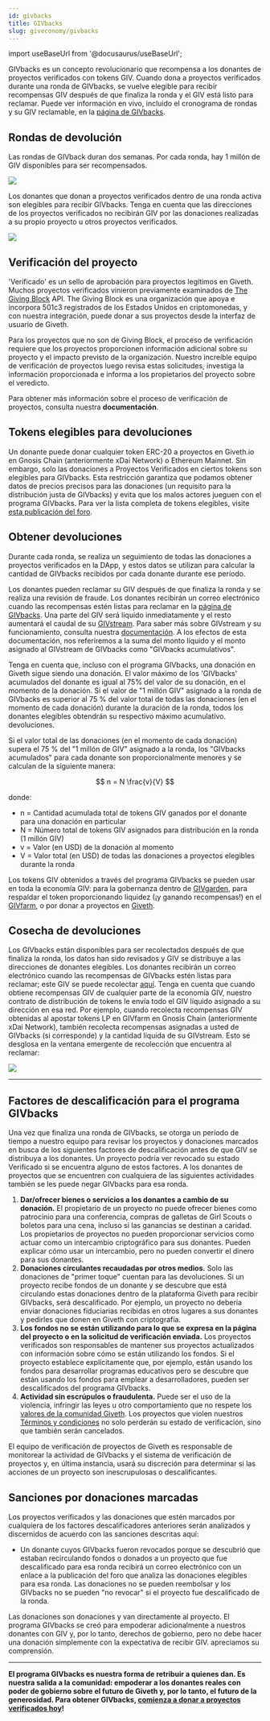 ```yaml
---
id: givbacks
title: GIVbacks
slug: giveconomy/givbacks
---
```

import useBaseUrl from '@docusaurus/useBaseUrl';

GIVbacks es un concepto revolucionario que recompensa a los donantes de proyectos verificados con tokens GIV. Cuando dona a proyectos verificados durante una ronda de GIVbacks, se vuelve elegible para recibir recompensas GIV después de que finaliza la ronda y el GIV está listo para reclamar. Puede ver información en vivo, incluido el cronograma de rondas y su GIV reclamable, en la [página de GIVbacks](https://giv.giveth.io/givbacks).

## Rondas de devolución
Las rondas de GIVback duran dos semanas. Por cada ronda, hay 1 millón de GIV disponibles para ser recompensados.

![](https://i.imgur.com/cBBSzJa.png)

Los donantes que donan a proyectos verificados dentro de una ronda activa son elegibles para recibir GIVbacks. Tenga en cuenta que las direcciones de los proyectos verificados no recibirán GIV por las donaciones realizadas a su propio proyecto u otros proyectos verificados.

![](https://i.imgur.com/aklPnKC.png)


## Verificación del proyecto
'Verificado' es un sello de aprobación para proyectos legítimos en Giveth. Muchos proyectos verificados vinieron previamente examinados de [The Giving Block](https://twitter.com/TheGivingBlock) API. The Giving Block es una organización que apoya e incorpora 501c3 registrados de los Estados Unidos en criptomonedas, y con nuestra integración, puede donar a sus proyectos desde la interfaz de usuario de Giveth.

Para los proyectos que no son de Giving Block, el proceso de verificación requiere que los proyectos proporcionen información adicional sobre su proyecto y el impacto previsto de la organización. Nuestro increíble equipo de verificación de proyectos luego revisa estas solicitudes, investiga la información proporcionada e informa a los propietarios del proyecto sobre el veredicto.

Para obtener más información sobre el proceso de verificación de proyectos, consulta nuestra **documentación**.

## Tokens elegibles para devoluciones

Un donante puede donar cualquier token ERC-20 a proyectos en Giveth.io en Gnosis Chain (anteriormente xDai Network) o Ethereum Mainnet. Sin embargo, solo las donaciones a Proyectos Verificados en ciertos tokens son elegibles para GIVbacks. Esta restricción garantiza que podamos obtener datos de precios precisos para las donaciones (un requisito para la distribución justa de GIVbacks) y evita que los malos actores jueguen con el programa GIVbacks. Para ver la lista completa de tokens elegibles, visite [esta publicación del foro](https://forum.giveth.io/t/givbacks-token-list/253).

## Obtener devoluciones
Durante cada ronda, se realiza un seguimiento de todas las donaciones a proyectos verificados en la DApp, y estos datos se utilizan para calcular la cantidad de GIVbacks recibidos por cada donante durante ese período.

Los donantes pueden reclamar su GIV después de que finaliza la ronda y se realiza una revisión de fraude. Los donantes recibirán un correo electrónico cuando las recompensas estén listas para reclamar en la [página de GIVbacks](https://giv.giveth.io/givbacks). Una parte del GIV será líquido inmediatamente y el resto aumentará el caudal de su [GIVstream](https://giv.giveth.io/givstream). Para saber más sobre GIVstream y su funcionamiento, consulta nuestra [documentación](/es/giveconomy/givstream/). A los efectos de esta documentación, nos referiremos a la suma del monto líquido y el monto asignado al GIVstream de GIVbacks como "GIVbacks acumulativos".

Tenga en cuenta que, incluso con el programa GIVbacks, una donación en Giveth sigue siendo una donación. El valor máximo de los 'GIVbacks' acumulados del donante es igual al 75% del valor de su donación, en el momento de la donación. Si el valor de "1 millón GIV" asignado a la ronda de GIVbacks es superior al 75 % del valor total de todas las donaciones (en el momento de cada donación) durante la duración de la ronda, todos los donantes elegibles obtendrán su respectivo máximo acumulativo. devoluciones.

Si el valor total de las donaciones (en el momento de cada donación) supera el 75 % del "1 millón de GIV" asignado a la ronda, los "GIVbacks acumulados" para cada donante son proporcionalmente menores y se calculan de la siguiente manera:

$$
n = N \frac{v}{V}
$$
 
donde:

- n = Cantidad acumulada total de tokens GIV ganados por el donante para una donación en particular
- N = Número total de tokens GIV asignados para distribución en la ronda (1 millón GIV)
- v = Valor (en USD) de la donación al momento
- V = Valor total (en USD) de todas las donaciones a proyectos elegibles durante la ronda

Los tokens GIV obtenidos a través del programa GIVbacks se pueden usar en toda la economía GIV: para la gobernanza dentro de [GIVgarden](https://giv.giveth.io/givgarden), para respaldar el token proporcionando liquidez (¡y ganando recompensas!) en el [GIVfarm](https://giv.giveth.io/givfarm), o por donar a proyectos en [Giveth](https://giveth.io/).

## Cosecha de devoluciones

Los GIVbacks están disponibles para ser recolectados después de que finaliza la ronda, los datos han sido revisados ​​y GIV se distribuye a las direcciones de donantes elegibles. Los donantes recibirán un correo electrónico cuando las recompensas de GIVbacks estén listas para reclamar; este GIV se puede recolectar [aquí](https://giv.giveth.io/givbacks). Tenga en cuenta que cuando obtiene recompensas GIV de cualquier parte de la economía GIV, nuestro contrato de distribución de tokens le envía todo el GIV líquido asignado a su dirección en esa red. Por ejemplo, cuando recolecta recompensas GIV obtenidas al apostar tokens LP en GIVfarm en Gnosis Chain (anteriormente xDai Network), también recolecta recompensas asignadas a usted de GIVbacks (si corresponde) y la cantidad líquida de su GIVstream. Esto se desglosa en la ventana emergente de recolección que encuentra al reclamar:

![](https://i.imgur.com/GVpn68a.png)


---
## Factores de descalificación para el programa GIVbacks

Una vez que finaliza una ronda de GIVbacks, se otorga un período de tiempo a nuestro equipo para revisar los proyectos y donaciones marcados en busca de los siguientes factores de descalificación antes de que GIV se distribuya a los donantes. Un proyecto podría ver revocado su estado Verificado si se encuentra alguno de estos factores. A los donantes de proyectos que se encuentren con cualquiera de las siguientes actividades también se les puede negar GIVbacks para esa ronda.

1. **Dar/ofrecer bienes o servicios a los donantes a cambio de su donación.** El propietario de un proyecto no puede ofrecer bienes como patrocinio para una conferencia, compras de galletas de Girl Scouts o boletos para una cena, incluso si las ganancias se destinan a caridad. Los propietarios de proyectos no pueden proporcionar servicios como actuar como un intercambio criptográfico para sus donantes. Pueden explicar cómo usar un intercambio, pero no pueden convertir el dinero para sus donantes.
2. **Donaciones circulantes recaudadas por otros medios.** Solo las donaciones de "primer toque" cuentan para las devoluciones. Si un proyecto recibe fondos de un donante y se descubre que está circulando estas donaciones dentro de la plataforma Giveth para recibir GIVbacks, será descalificado. Por ejemplo, un proyecto no debería enviar donaciones fiduciarias recibidas en otros lugares a sus donantes y pedirles que donen en Giveth con criptografía.
3. **Los fondos no se están utilizando para lo que se expresa en la página del proyecto o en la solicitud de verificación enviada.** Los proyectos verificados son responsables de mantener sus proyectos actualizados con información sobre cómo se están utilizando los fondos. Si el proyecto establece explícitamente que, por ejemplo, están usando los fondos para desarrollar programas educativos pero se descubre que están usando los fondos para emplear a desarrolladores, pueden ser descalificados del programa GIVbacks.
4. **Actividad sin escrúpulos o fraudulenta.** Puede ser el uso de la violencia, infringir las leyes u otro comportamiento que no respete los [valores de la comunidad Giveth](/es/whatisgiveth/). Los proyectos que violen nuestros [Términos y condiciones](https://giveth.io/tos) no solo perderán su estado de verificación, sino que también serán cancelados.

El equipo de verificación de proyectos de Giveth es responsable de monitorear la actividad de GIVbacks y el sistema de verificación de proyectos y, en última instancia, usará su discreción para determinar si las acciones de un proyecto son inescrupulosas o descalificantes.

## Sanciones por donaciones marcadas

Los proyectos verificados y las donaciones que estén marcados por cualquiera de los factores descalificadores anteriores serán analizados y discernidos de acuerdo con las sanciones descritas aquí:

- Un donante cuyos GIVbacks fueron revocados porque se descubrió que estaban recirculando fondos o donados a un proyecto que fue descalificado para esa ronda recibirá un correo electrónico con un enlace a la publicación del foro que analiza las donaciones elegibles para esa ronda. Las donaciones no se pueden reembolsar y los GIVbacks no se pueden "no revocar" si el proyecto fue descalificado de la ronda.

Las donaciones son donaciones y van directamente al proyecto. El programa GIVbacks se creó para empoderar adicionalmente a nuestros donantes con GIV y, por lo tanto, derechos de gobierno, pero no debe hacer una donación simplemente con la expectativa de recibir GIV. apreciamos su comprensión.

---

**El programa GIVbacks es nuestra forma de retribuir a quienes dan. Es nuestra salida a la comunidad: empoderar a los donantes reales con poder de gobierno sobre el futuro de Giveth y, por lo tanto, el futuro de la generosidad. Para obtener GIVbacks, [comienza a donar a proyectos verificados hoy](https://giveth.io/projects)!**
